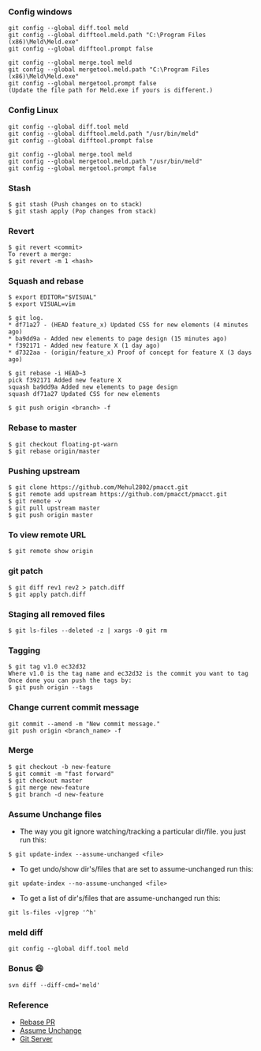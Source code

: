
### Config windows
```
git config --global diff.tool meld
git config --global difftool.meld.path "C:\Program Files (x86)\Meld\Meld.exe"
git config --global difftool.prompt false

git config --global merge.tool meld
git config --global mergetool.meld.path "C:\Program Files (x86)\Meld\Meld.exe"
git config --global mergetool.prompt false
(Update the file path for Meld.exe if yours is different.)
```

### Config Linux
```
git config --global diff.tool meld
git config --global difftool.meld.path "/usr/bin/meld"
git config --global difftool.prompt false

git config --global merge.tool meld
git config --global mergetool.meld.path "/usr/bin/meld"
git config --global mergetool.prompt false
```

### Stash
```
$ git stash (Push changes on to stack)
$ git stash apply (Pop changes from stack)
```

### Revert
```
$ git revert <commit>
To revert a merge:
$ git revert -m 1 <hash>
```

### Squash and rebase
```
$ export EDITOR="$VISUAL"
$ export VISUAL=vim

$ git log.
* df71a27 - (HEAD feature_x) Updated CSS for new elements (4 minutes ago)
* ba9dd9a - Added new elements to page design (15 minutes ago)
* f392171 - Added new feature X (1 day ago)
* d7322aa - (origin/feature_x) Proof of concept for feature X (3 days ago)

$ git rebase -i HEAD~3
pick f392171 Added new feature X
squash ba9dd9a Added new elements to page design
squash df71a27 Updated CSS for new elements

$ git push origin <branch> -f
```

### Rebase to master
```
$ git checkout floating-pt-warn
$ git rebase origin/master
```
### Pushing upstream
```
$ git clone https://github.com/Mehul2802/pmacct.git
$ git remote add upstream https://github.com/pmacct/pmacct.git
$ git remote -v
$ git pull upstream master
$ git push origin master
```

### To view remote URL
```
$ git remote show origin
```

### git patch
```
$ git diff rev1 rev2 > patch.diff
$ git apply patch.diff
```

### Staging all removed files
```
$ git ls-files --deleted -z | xargs -0 git rm 
```

### Tagging
```
$ git tag v1.0 ec32d32
Where v1.0 is the tag name and ec32d32 is the commit you want to tag
Once done you can push the tags by:
$ git push origin --tags
```

### Change current commit message
```
git commit --amend -m "New commit message."
git push origin <branch_name> -f
```

### Merge
```
$ git checkout -b new-feature
$ git commit -m "fast forward"
$ git checkout master
$ git merge new-feature
$ git branch -d new-feature
```

### Assume Unchange files

- The way you git ignore watching/tracking a particular dir/file. you just run this:
```
$ git update-index --assume-unchanged <file>
```

- To get undo/show dir's/files that are set to assume-unchanged run this:
```
git update-index --no-assume-unchanged <file>
```


- To get a list of dir's/files that are assume-unchanged run this:
```
git ls-files -v|grep '^h'
```

### meld diff
```
git config --global diff.tool meld
```

### Bonus 😄 
```
svn diff --diff-cmd='meld'
```

### Reference
- [Rebase PR](https://github.com/edx/edx-platform/wiki/How-to-Rebase-a-Pull-Request)
- [Assume Unchange](http://stackoverflow.com/questions/17195861/undo-git-update-index-assume-unchanged-file)
- [Git Server](https://www.linux.com/learn/how-run-your-own-git-server)
